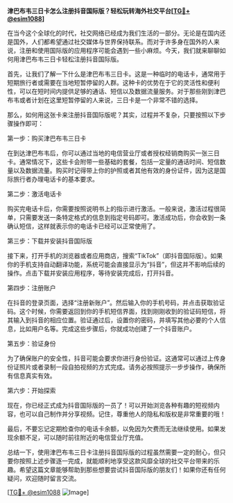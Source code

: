 **津巴布韦三日卡怎么注册抖音国际版？轻松玩转海外社交平台[[TG💪+ @esim1088](https://t.me/s/esim1088)]**

在当今这个全球化的时代，社交网络已经成为我们生活的一部分。无论是在国内还是国外，人们都希望通过社交媒体与世界保持联系。而对于许多身在国外的人来说，注册和使用国际版的应用程序可能会遇到一些小麻烦。今天，我们就来聊聊如何用津巴布韦三日卡轻松注册抖音国际版。

首先，让我们了解一下什么是津巴布韦三日卡。这是一种临时的电话卡，通常用于短期旅行者或需要在当地短暂停留的人群。这种卡的优势在于它的灵活性和便利性，可以在短时间内提供足够的通话、短信以及数据流量服务。对于那些刚到津巴布韦或者计划在这里短暂停留的人来说，三日卡是一个非常不错的选择。

那么，如何用这张卡来注册抖音国际版呢？其实，过程并不复杂，只要按照以下步骤操作即可：

第一步：购买津巴布韦三日卡

在到达津巴布韦后，你可以通过当地的电信营业厅或者授权经销商购买一张三日卡。通常情况下，这些卡会附带一些基础的套餐，包括一定量的通话时间、短信数量以及数据流量。购买时记得带上你的护照或者其他有效的身份证件，因为这是国际旅行者办理电话卡的基本要求。

第二步：激活电话卡

购买完电话卡后，你需要按照说明书上的指示进行激活。一般来说，激活过程很简单，只需要发送一条特定格式的信息到指定号码即可。激活成功后，你会收到一条确认短信，这样就表示你的电话卡已经可以正常使用了。

第三步：下载并安装抖音国际版

接下来，打开手机的浏览器或者应用商店，搜索“TikTok”（即抖音国际版）。如果你的手机支持自动翻译功能，系统可能会直接显示为“抖音”，但这并不影响后续的操作。点击下载并安装应用程序，等待安装完成后，打开抖音。

第四步：注册账户

在抖音的登录页面，选择“注册新账户”。然后输入你的手机号码，并点击获取验证码。这个时候，你需要返回到你的手机短信界面，找到刚刚收到的验证码短信，将其输入到抖音的相应位置。验证通过后，设置你的密码，并填写其他必要的个人信息，比如用户名等。完成这些步骤后，你就成功创建了一个抖音账户。

第五步：验证身份

为了确保账户的安全性，抖音可能会要求你进行身份验证。这通常可以通过上传身份证照片或者录制一段自拍视频的方式完成。请务必按照提示一步步操作，确保所有信息真实有效。

第六步：开始探索

现在，你已经正式成为抖音国际版的一员了！可以开始浏览各种有趣的短视频内容，也可以自己制作并分享视频。记住，尊重他人的隐私和版权是非常重要的哦！

最后，不要忘记定期检查你的电话卡余额，以免因为欠费而无法继续使用。如果发现余额不足，可以随时前往附近的电信营业厅充值。

总结一下，使用津巴布韦三日卡注册抖音国际版的过程虽然需要一定的耐心，但只要你按照上述步骤逐一完成，就能顺利地享受这款风靡全球的社交平台带来的乐趣。希望这篇文章能够帮助到那些想要尝试抖音国际版的朋友们！如果你还有任何疑问，欢迎随时留言交流。

[[TG💪+ @esim1088](https://t.me/s/esim1088) ![Image](https://i.postimg.cc/4NQfJmqS/Snipaste-2025-05-13-00-14-12.png)]